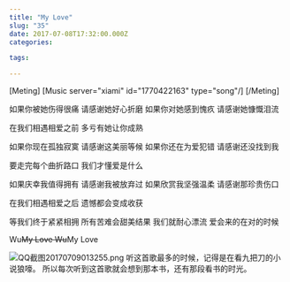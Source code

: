 ```yaml
---
title: "My Love"
slug: "35"
date: 2017-07-08T17:32:00.000Z
categories:

tags:

---
```


[Meting]
[Music server="xiami" id="1770422163" type="song"/]
[/Meting]

如果你被她伤得很痛
请感谢她好心折磨
如果你对她感到愧疚
请感谢她慷慨泪流

在我们相遇相爱之前
多亏有她让你成熟

如果你现在孤独寂寞
请感谢这美丽等候
如果你还在为爱犯错
请感谢还没找到我

要走完每个曲折路口
我们才懂爱是什么

如果庆幸我值得拥有
请感谢我被放弃过
如果欣赏我坚强温柔
请感谢那珍贵伤口

在我们相遇相爱之后
遗憾都会变成收获

等我们终于紧紧相拥
所有苦难会甜美结果
我们就耐心漂流
爱会来的在对的时候

Wu~~My Love Wu~~My Love


![QQ截图20170709013255.png][1]
听这首歌最多的时候，记得是在看九把刀的小说狼嚎。
所以每次听到这首歌就会想到那本书，还有那段看书的时光。

  [1]: https://xy07-1251893119.costj.myqcloud.com/2017/07/09/1251695645.png
